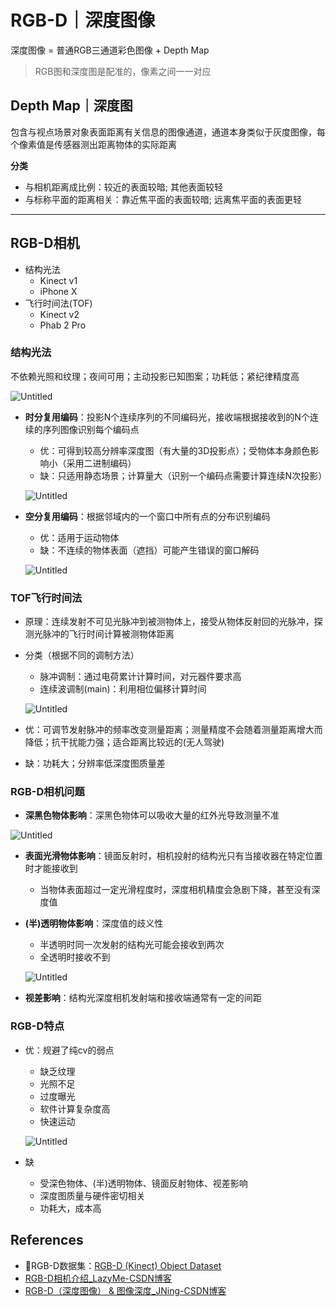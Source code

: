 # RGB-D｜深度图像

深度图像 = 普通RGB三通道彩色图像 + Depth Map

> RGB图和深度图是配准的，像素之间一一对应
> 

## Depth Map｜深度图

包含与视点场景对象表面距离有关信息的图像通道，通道本身类似于灰度图像，每个像素值是传感器测出距离物体的实际距离

**分类**

- 与相机距离成比例：较近的表面较暗; 其他表面较轻
- 与标称平面的距离相关：靠近焦平面的表面较暗; 远离焦平面的表面更轻

---

## RGB-D相机

- 结构光法
    - Kinect v1
    - iPhone X
- 飞行时间法(TOF)
    - Kinect v2
    - Phab 2 Pro

### 结构光法

不依赖光照和纹理；夜间可用；主动投影已知图案；功耗低；紧纪律精度高

![Untitled](https://s3-us-west-2.amazonaws.com/secure.notion-static.com/3a717f18-4dd6-4a93-ba4a-98c81464845d/Untitled.png)

- **时分复用编码**：投影N个连续序列的不同编码光，接收端根据接收到的N个连续的序列图像识别每个编码点
    - 优：可得到较高分辨率深度图（有大量的3D投影点）；受物体本身颜色影响小（采用二进制编码）
    - 缺：只适用静态场景；计算量大（识别一个编码点需要计算连续N次投影）
    
    ![Untitled](https://s3-us-west-2.amazonaws.com/secure.notion-static.com/5b0c7573-01de-42fe-8360-448bbb1d6e22/Untitled.png)
    
- **空分复用编码**：根据邻域内的一个窗口中所有点的分布识别编码
    - 优：适用于运动物体
    - 缺：不连续的物体表面（遮挡）可能产生错误的窗口解码
    
    ![Untitled](https://s3-us-west-2.amazonaws.com/secure.notion-static.com/ca3fa2f7-55f9-4cc4-a9fb-64c612c42ceb/Untitled.png)
    

### TOF飞行时间法

- 原理：连续发射不可见光脉冲到被测物体上，接受从物体反射回的光脉冲，探测光脉冲的飞行时间计算被测物体距离
- 分类（根据不同的调制方法）
    - 脉冲调制：通过电荷累计计算时间，对元器件要求高
    - 连续波调制(main)：利用相位偏移计算时间
    
    ![Untitled](https://s3-us-west-2.amazonaws.com/secure.notion-static.com/107685c0-c8bf-43d4-9aa6-1c68d9e7bbbe/Untitled.png)
    
- 优：可调节发射脉冲的频率改变测量距离；测量精度不会随着测量距离增大而降低；抗干扰能力强；适合距离比较远的(无人驾驶)
- 缺：功耗大；分辨率低深度图质量差

### RGB-D相机问题

- **深黑色物体影响**：深黑色物体可以吸收大量的红外光导致测量不准

![Untitled](https://s3-us-west-2.amazonaws.com/secure.notion-static.com/a0c123ad-63dd-4e3b-aa9e-47fbe9a39017/Untitled.png)

- **表面光滑物体影响**：镜面反射时，相机投射的结构光只有当接收器在特定位置时才能接收到
    - 当物体表面超过一定光滑程度时，深度相机精度会急剧下降，甚至没有深度值
- **(半)透明物体影响**：深度值的歧义性
    - 半透明时同一次发射的结构光可能会接收到两次
    - 全透明时接收不到
    
    ![Untitled](https://s3-us-west-2.amazonaws.com/secure.notion-static.com/dd2ec8fb-1952-4163-bbf2-f2a9ededebfb/Untitled.png)
    
- **视差影响**：结构光深度相机发射端和接收端通常有一定的间距

### RGB-D特点

- 优：规避了纯cv的弱点
    - 缺乏纹理
    - 光照不足
    - 过度曝光
    - 软件计算复杂度高
    - 快速运动
    
    ![Untitled](https://s3-us-west-2.amazonaws.com/secure.notion-static.com/a5af7cea-a954-419c-9a58-7e6b8caed235/Untitled.png)
    
- 缺
    - 受深色物体、(半)透明物体、镜面反射物体、视差影响
    - 深度图质量与硬件密切相关
    - 功耗大，成本高

## References

- 🌟RGB-D数据集：[RGB-D (Kinect) Object Dataset](https://rgbd-dataset.cs.washington.edu/demos.html)
- [RGB-D相机介绍_LazyMe-CSDN博客](https://blog.csdn.net/weixin_46581517/article/details/105232489)
- [RGB-D（深度图像） & 图像深度_JNing-CSDN博客](https://blog.csdn.net/JNingWei/article/details/73609127)